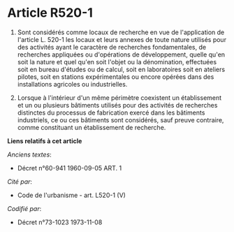 # Article R520-1

1. Sont considérés comme locaux de recherche en vue de l'application de l'article L. 520-1 les locaux et leurs annexes de
toute nature utilisés pour des activités ayant le caractère de recherches fondamentales, de recherches appliquées ou
d'opérations de développement, quelle qu'en soit la nature et quel qu'en soit l'objet ou la dénomination, effectuées soit en
bureau d'études ou de calcul, soit en laboratoires soit en ateliers pilotes, soit en stations expérimentales ou encore
opérées dans des installations agricoles ou industrielles. 

2. Lorsque à l'intérieur d'un même périmètre coexistent un établissement et un ou plusieurs bâtiments utilisés pour des
activités de recherches distinctes du processus de fabrication exercé dans les bâtiments industriels, ce ou ces bâtiments
sont considérés, sauf preuve contraire, comme constituant un établissement de recherche.

**Liens relatifs à cet article**

_Anciens textes_:

  - Décret n°60-941 1960-09-05 ART. 1

_Cité par_:

  - Code de l'urbanisme - art. L520-1 (V)

_Codifié par_:

  - Décret n°73-1023 1973-11-08
